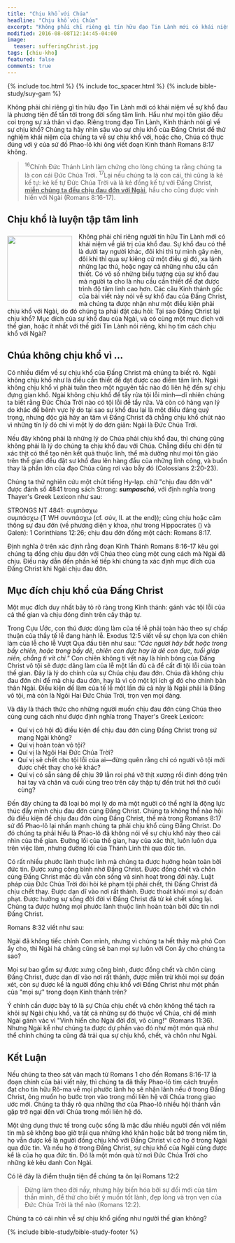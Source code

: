 ```yaml
---
title: "Chịu khổ với Chúa"
headline: "Chịu khổ với Chúa"
excerpt: "Không phải chỉ riêng gì tín hữu đạo Tin Lành mới có khái niệm về sự khổ đau là phương tiện để tấn tới trong đời sống tâm linh. Hầu như mọi tôn giáo đều coi trọng sự xả thân vì đạo. Riêng trong đạo Tin Lành, Kinh thánh nói gì về sự chịu khổ? Chúng ta hãy nhìn sâu vào sự chịu khổ của Đấng Christ để thử nghiệm khái niệm của chúng ta về sự chịu khổ với, hoặc cho, Chúa có thực đúng với ý của sứ đồ Phao-lô khi ông viết đoạn Kinh thánh Romans 8:17 không."
modified: 2016-08-08T12:14:45-04:00
image: 
  teaser: sufferingChrist.jpg
tags: [chiu-kho]
featured: false
comments: true
---
```


<!--more-->

<!-- ##################### PLACEHOLDER ################### -->

{% include toc.html %}
{% include toc_spacer.html %}
{% include bible-study/suy-gam %}

Không phải chỉ riêng gì tín hữu đạo Tin Lành mới có khái niệm về sự khổ đau là phương tiện để tấn tới trong đời sống tâm linh. Hầu như mọi tôn giáo đều coi trọng sự xả thân vì đạo. Riêng trong đạo Tin Lành, Kinh thánh nói gì về sự chịu khổ? Chúng ta hãy nhìn sâu vào sự chịu khổ của Đấng Christ để thử nghiệm khái niệm của chúng ta về sự chịu khổ với, hoặc cho, Chúa có thực đúng với ý của sứ đồ Phao-lô khi ông viết đoạn Kinh thánh Romans 8:17 không.

> <sup>16</sup>Chính Ðức Thánh Linh làm chứng cho lòng chúng ta rằng chúng ta là con cái Ðức Chúa Trời.  <sup>17</sup>Lại nếu chúng ta là con cái, thì cũng là kẻ kế tự: kẻ kế tự Ðức Chúa Trời và là kẻ đồng kế tự với Ðấng Christ, <strong><u>miễn chúng ta đều chịu đau đớn với Ngài</u></strong>, hầu cho cũng được vinh hiển với Ngài (Romans 8:16-17).

## Chịu khổ là luyện tập tâm linh

<div>
<p>
<img alt src="{{ site.url }}/assets/images/sufferingChrist.jpg" style="border: 0px none; margin: 7px 15px 0px 0px; max-width: 100%; height: 148px; padding: 0px; float: left;">
Không phải chỉ riêng người tín hữu Tin Lành mới có khái niệm về giá trị của khổ đau. Sự khổ đau có thể là dưới tay người khác, đôi khi thì tự mình gây nên, đôi khi thì qua sự kiêng cử một điều gì đó, xa lánh những lạc thú, hoặc ngay cả những nhu cầu cần thiết. Có vô số những biểu tượng của sự khổ đau mà người ta cho là nhu cầu cần thiết để đạt được trình độ tâm linh cao hơn. Các câu Kinh thánh gốc của bài viết này nói về sự khổ đau của Đấng Christ, mà chúng ta được nhận như một điều kiện phải chịu khổ với Ngài, do đó chúng ta phải đặt câu hỏi: Tại sao Đấng Christ lại chịu khổ? Mục đích của sự khổ đau của Ngài, và có cùng một mục đich với thế gian, hoặc ít nhất với thế giới Tin Lành nói riêng, khi họ tìm cách chịu khổ với Ngài?
</p>
</div>

## Chúa không chịu khổ vì ...

Có nhiều điểm về sự chịu khổ của Đấng Christ mà chúng ta biết rõ. Ngài không chịu khổ như là điều cần thiết để đạt được cao điểm tâm linh. Ngài không chịu khổ vì phải tuân theo một nguyên tắc nào đó liên hệ đến sự chịu đựng gian khổ. Ngài không chịu khổ để tẩy rửa tội lỗi mình&mdash;dĩ nhiên chúng ta biết rằng Đức Chúa Trời nào có tội lỗi để tẩy rửa. Và còn có hàng vạn lý do khác để bênh vực lý do tại sao sự khổ đau lại là một điều đáng quý trọng, nhưng độc giả hãy an tâm vì Đấng Christ đã chẳng chịu khổ chút nào vì những tín lý đó chỉ vì một lý do đơn giản: Ngài là Đức Chúa Trời.

Nếu đây không phải là những lý do Chúa phải chịu khổ đau, thì chúng cũng không phải là lý do chúng ta chịu khổ đau với Chúa. Chẳng điều chi đến từ xác thịt có thể tạo nên kết quả thuộc linh, thể mà dường như mọi tôn giáo trên thế gian đều đặt sư khổ đau lên hàng đầu của những linh công, và buồn thay là phần lớn của đạo Chúa cũng rơi vào bẫy đó (Colossians 2:20-23).

Chúng ta thử nghiên cứu một chút tiếng Hy-lạp. chữ "chịu đau đớn với" được đánh số 4841 trong sách Strong: <strong><em>sumpaschó</em></strong>, với định nghĩa trong Thayer's Greek Lexicon như sau: 

<p class="blockquote">
STRONGS NT 4841: συμπάσχω<br />
συμπάσχω (T WH συνπάσχω (cf. σύν, II. at the end)); cùng chịu hoặc cảm thông sự đau đớn (về phương diện y khoa, như trong Hippocrates () và Galen): 1 Corinthians 12:26; chịu đau đớn đồng một cách: Romans 8:17.
</p>

Định nghĩa ở trên xác định rằng đoạn Kinh Thánh Romans 8:16-17 kêu gọi chúng ta đồng chịu đau đớn với Chúa theo cùng một cung cách mà Ngài đã chịu. Điều này dẫn đến phần kế tiếp khi chúng ta xác định mục đích của Đấng Christ khi Ngài chịu đau đớn.

## Mục đích chịu khổ của Đấng Christ

Một mục đích duy nhất bảy tỏ rõ ràng trong Kinh thánh: gánh vác tội lỗi của cả thế gian và chịu đóng đinh trên cây thập tự.

Trong Cựu Ước, con thú được dùng làm của tế lễ phải toàn hảo theo sự chấp thuận của thầy tế lễ đang hành lễ. Exodus 12:5 viết về sự chọn lựa con chiên làm của lễ cho lễ Vượt Qua đầu tiên như sau: *"Các ngươi hãy bắt hoặc trong bầy chiên, hoặc trong bầy dê, chiên con đực hay là dê con đực, tuổi giáp niên, chẳng tì vít chi."* Con chiên không tì vết này là hình bóng của Đấng Christ vô tội sẽ được dâng làm của lễ một lần đủ cả để cất đi tội lỗi của toàn thế gian. Đây là lý do chính của sự Chúa chịu đau đớn. Chúa đã không chịu đau đớn chỉ để mà chịu đau đớn, hay là vì có một lợi ích gì đó cho chính bản thân Ngài. Điều kiện để làm của tế lễ một lần đủ cả này là Ngài phải là Đấng vô tội, mà còn là Ngôi Hai Đức Chúa Trời, trọn vẹn mọi đàng.

Và đây là thách thức cho những người muốn chịu đau đớn cùng Chúa theo cùng cung cách như được định nghĩa trong Thayer's Greek Lexicon:

- Quí vị có hội đủ điều kiện để chịu đau đớn cùng Đấng Christ trong sứ mạng Ngài không?
- Quí vị hoàn toàn vô tội?
- Quí vị là Ngôi Hai Đức Chúa Trời?
- Quí vị sẽ chết cho tội lỗi của ai&mdash;đừng quên rằng chỉ có người vô tội mới được chết thay cho kẻ khác?
- Quí vị có sẵn sàng để chịu 39 lằn roi phá vỡ thịt xương rồi đinh đóng trên hai tay và chân và cuối cùng treo trên cây thập tự đến trút hơi thở cuối cùng?

Đến đây chúng ta đã loại bỏ mọi lý do mà một người có thể nghĩ là động lực thúc đẩy mình chịu đau đớn cùng Đấng Christ. Chúng ta không thể nào hội đủ điều kiện để chịu đau đớn cùng Đấng Christ, thế mà trong Romans 8:17 sứ đồ Phao-lô lại nhấn mạnh chúng ta phải chịu khổ cùng Đấng Christ. Do đó chúng ta phải hiểu là Phao-lô đã không nói về sự chịu khổ này theo cái nhìn của thế gian. Đường lối của thế gian, hay của xác thịt, luôn luôn dựa trên việc làm, nhưng đường lối của Thánh Linh thì qua đức tin.

Có rất nhiều phước lành thuộc linh mà chúng ta được hưởng hoàn toàn bởi đức tin. Được xưng công bình nhờ Đấng Christ. Được đồng chết và chôn cùng Đấng Christ mặc dù vẫn còn sống và sinh hoạt trong đời này. Luật pháp của Đức Chúa Trời đòi hỏi kẻ phạm tội phải chết, thì Đấng Christ đã chịu chết thay. Được dạn dĩ vào nơi rất thánh. Được thoát khỏi mọi sự đoán phạt. Được hưởng sự sống đời đời vì Đấng Christ đã từ kẻ chết sống lại. Chúng ta được hưởng mọi phước lành thuộc linh hoàn toàn bởi đức tin nơi Đấng Christ.

Romans 8:32 viết như sau:

<p class="blockquote">Ngài đã không tiếc chính Con mình, nhưng vì chúng ta hết thảy mà phó Con ấy cho, thì Ngài há chẳng cũng sẽ ban mọi sự luôn với Con ấy cho chúng ta sao?</p>

Mọi sự bao gồm sự được xưng công bình, được đồng chết và chôn cùng Đấng Christ, được dạn dĩ vào nơi rất thánh, được miễn trừ khỏi mọi sự đoán xét, còn sự được kể là người đồng chịu khổ với Đấng Christ như một phần của "mọi sự" trong đoạn Kinh thánh trên?

Ý chính cần được bày tỏ là sự Chúa chịu chết và chôn không thể tách ra khỏi sự Ngài chịu khổ, và tất cả những sự đó thuộc về Chúa, chỉ để mình Ngài gánh vác vì "Vinh hiển cho Ngài đời đời, vô cùng!" (Romans 11:36). Nhưng Ngài kể như chúng ta được dự phần vào đó như một món quà như thể chính chúng ta cũng đả trải qua sự chịu khổ, chết, và chôn như Ngài.

## Kết Luận

Nếu chúng ta theo sát văn mạch từ Romans 1 cho đến Romans 8:16-17 là đoạn chính của bài viết này, thì chúng ta đã thấy Phao-lô tìm cách truyền đạt cho tín hữu Rô-ma về mọi phước lành họ sẽ nhận lãnh nếu ở trong Đấng Christ, ông muốn họ bước trọn vào trong mối liên hệ với Chúa trong giao ước mới. Chúng ta thấy rõ qua những thơ của Phao-lô nhiều hội thánh vẫn gặp trở ngại đến với Chúa trong mối liên hệ đó.

Một ứng dụng thực tế trong cuộc sống là mặc dầu nhiều người đến với niềm tin mà sẽ không bao giờ trải qua những khó khăn hoặc bắt bớ trong niềm tin, họ vẫn được kể là người đồng chịu khổ với Đấng Christ vì cớ họ ở trong Ngài qua đức tin. Và nếu họ ở trong Đấng Christ, sự chịu khổ của Ngài cũng được kể là của họ qua đức tin. Đó là một món quà từ nơi Đức Chúa Trời cho những kẻ kêu danh Con Ngài.

Có lẽ đây là điểm thuận tiện để chúng ta ôn lại Romans 12:2

> Ðừng làm theo đời nầy, nhưng hãy biến hóa bởi sự đổi mới của tâm thần mình, để thử cho biết ý muốn tốt lành, đẹp lòng và trọn vẹn của Ðức Chúa Trời là thể nào (Romans 12:2).

Chúng ta có cái nhìn về sự chịu khổ giống như người thế gian không?

{% include bible-study/bible-study-footer %}
